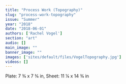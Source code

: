 ```yaml
---
title: "Process Work (Topography)"
slug: "process-work-topography"
issue: "Summer"
year: "2018"
date: "2018-06-01"
authors: ['Rachel Vogel']
section: "art"
audio: []
main_image: ""
banner_image: ""
images: ['sites/default/files/VogelTopography.jpg']
videos: []
---
```

Plate: 7 3⁄4 x 7 3⁄4 in, Sheet: 11 1⁄4 x 14 3⁄4 in

